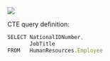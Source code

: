 ![](https://github.com/AlexaWu/SQL-Questions/blob/main/SQL%20illustration/Common-Table-Expression-Basic.png)

CTE query definition:
```javascript
SELECT NationalIDNumber,
       JobTitle
FROM   HumanResources.Employee
```
